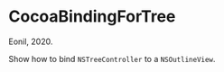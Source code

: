 CocoaBindingForTree
=========================
Eonil, 2020.

Show how to bind `NSTreeController` to a `NSOutlineView`.

